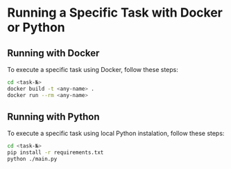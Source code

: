 # Running a Specific Task with Docker or Python

## Running with Docker

To execute a specific task using Docker, follow these steps:

```sh
cd <task-№>
docker build -t <any-name> .
docker run --rm <any-name>
```

## Running with Python

To execute a specific task using local Python instalation, follow these steps:

```sh
cd <task-№>
pip install -r requirements.txt
python ./main.py
```
